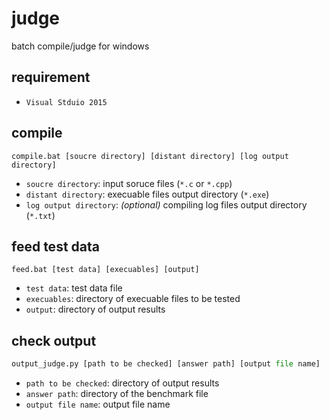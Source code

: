 # judge

batch compile/judge for windows

## requirement

- `Visual Stduio 2015`

## compile

```batch
compile.bat [soucre directory] [distant directory] [log output directory]
```

- `soucre directory`: input soruce files (`*.c` or `*.cpp`)
- `distant directory`: execuable files output directory (`*.exe`)
- `log output directory`: *(optional)* compiling log files output directory (`*.txt`)

## feed test data

```batch
feed.bat [test data] [execuables] [output]
```

- `test data`: test data file
- `execuables`: directory of execuable files to be tested
- `output`: directory of output results

## check output

```python
output_judge.py [path to be checked] [answer path] [output file name]
```

- `path to be checked`: directory of output results
- `answer path`: directory of the benchmark file
- `output file name`: output file name